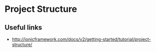 # Project Structure

## Useful links

* http://ionicframework.com/docs/v2/getting-started/tutorial/project-structure/

